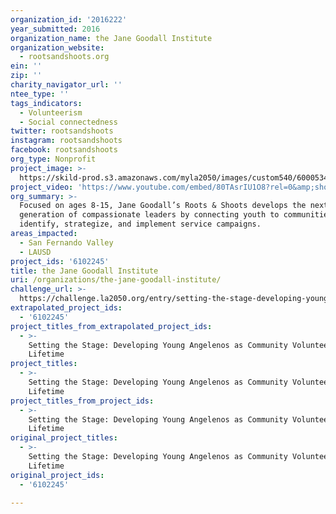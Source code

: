 ```yaml
---
organization_id: '2016222'
year_submitted: 2016
organization_name: the Jane Goodall Institute
organization_website:
  - rootsandshoots.org
ein: ''
zip: ''
charity_navigator_url: ''
ntee_type: ''
tags_indicators:
  - Volunteerism
  - Social connectedness
twitter: rootsandshoots
instagram: rootsandshoots
facebook: rootsandshoots
org_type: Nonprofit
project_image: >-
  https://skild-prod.s3.amazonaws.com/myla2050/images/custom540/6000534355741-team90.JPG
project_video: 'https://www.youtube.com/embed/80TAsrIU1O8?rel=0&amp;showinfo=0'
org_summary: >-
  Focused on ages 8-15, Jane Goodall’s Roots & Shoots develops the next
  generation of compassionate leaders by connecting youth to communities to
  identify, strategize, and implement service campaigns.
areas_impacted:
  - San Fernando Valley
  - LAUSD
project_ids: '6102245'
title: the Jane Goodall Institute
uri: /organizations/the-jane-goodall-institute/
challenge_url: >-
  https://challenge.la2050.org/entry/setting-the-stage-developing-young-angelenos-as-community-volunteers-for-a-lifetime
extrapolated_project_ids:
  - '6102245'
project_titles_from_extrapolated_project_ids:
  - >-
    Setting the Stage: Developing Young Angelenos as Community Volunteers for a
    Lifetime
project_titles:
  - >-
    Setting the Stage: Developing Young Angelenos as Community Volunteers for a
    Lifetime
project_titles_from_project_ids:
  - >-
    Setting the Stage: Developing Young Angelenos as Community Volunteers for a
    Lifetime
original_project_titles:
  - >-
    Setting the Stage: Developing Young Angelenos as Community Volunteers for a
    Lifetime
original_project_ids:
  - '6102245'

---
```

